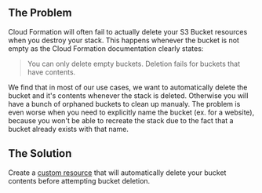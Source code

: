 ## The Problem

Cloud Formation will often fail to actually delete your S3 Bucket resources when you destroy your stack. This happens whenever the bucket is not empty as the Cloud Formation documentation clearly states:

> You can only delete empty buckets. Deletion fails for buckets that have contents.

We find that in most of our use cases, we want to automatically delete the bucket and it's contents whenever the stack is deleted. Otherwise you will have a bunch of orphaned buckets to clean up manualy. The problem is even worse when you need to explicitly name the bucket (ex. for a website), because you won't be able to recreate the stack due to the fact that a bucket already exists with that name.

## The Solution

Create a [custom resource](https://docs.aws.amazon.com/AWSCloudFormation/latest/UserGuide/template-custom-resources.html) that will automatically delete your bucket contents before attempting bucket deletion.